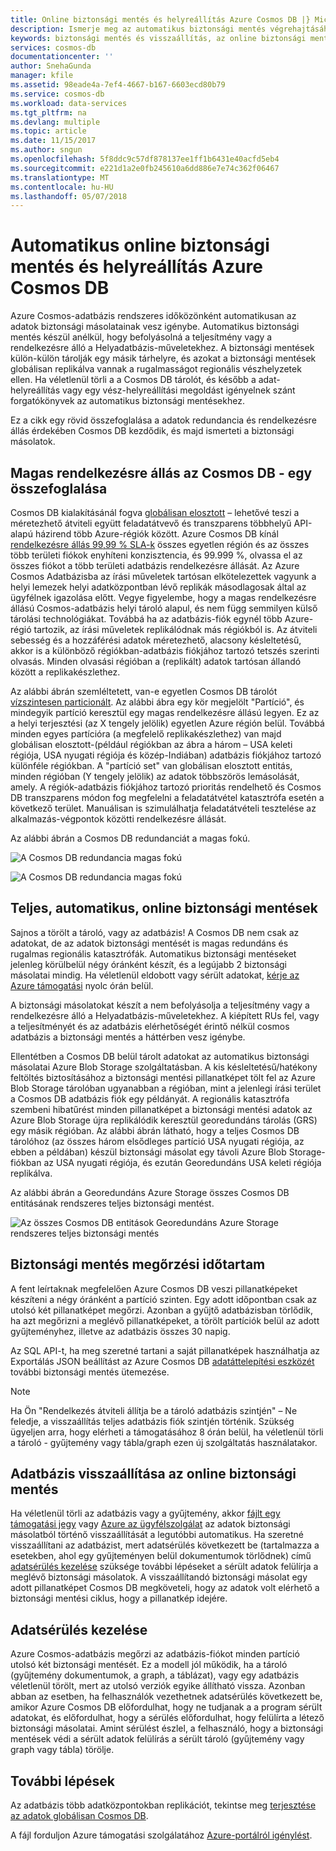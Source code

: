 ```yaml
---
title: Online biztonsági mentés és helyreállítás Azure Cosmos DB |} Microsoft Docs
description: Ismerje meg az automatikus biztonsági mentés végrehajtásához, és egy Azure Cosmos DB adatbázis visszaállítása.
keywords: biztonsági mentés és visszaállítás, az online biztonsági mentés
services: cosmos-db
documentationcenter: ''
author: SnehaGunda
manager: kfile
ms.assetid: 98eade4a-7ef4-4667-b167-6603ecd80b79
ms.service: cosmos-db
ms.workload: data-services
ms.tgt_pltfrm: na
ms.devlang: multiple
ms.topic: article
ms.date: 11/15/2017
ms.author: sngun
ms.openlocfilehash: 5f8ddc9c57df878137ee1ff1b6431e40acfd5eb4
ms.sourcegitcommit: e221d1a2e0fb245610a6dd886e7e74c362f06467
ms.translationtype: MT
ms.contentlocale: hu-HU
ms.lasthandoff: 05/07/2018
---
```

# <a name="automatic-online-backup-and-restore-with-azure-cosmos-db"></a>Automatikus online biztonsági mentés és helyreállítás Azure Cosmos DB
Azure Cosmos-adatbázis rendszeres időközönként automatikusan az adatok biztonsági másolatainak vesz igénybe. Automatikus biztonsági mentés készül anélkül, hogy befolyásolná a teljesítmény vagy a rendelkezésre álló a Helyadatbázis-műveletekhez. A biztonsági mentések külön-külön tárolják egy másik tárhelyre, és azokat a biztonsági mentések globálisan replikálva vannak a rugalmasságot regionális vészhelyzetek ellen. Ha véletlenül törli a a Cosmos DB tárolót, és később a adat-helyreállítás vagy egy vész-helyreállítási megoldást igényelnek szánt forgatókönyvek az automatikus biztonsági mentésekhez.  

Ez a cikk egy rövid összefoglalása a adatok redundancia és rendelkezésre állás érdekében Cosmos DB kezdődik, és majd ismerteti a biztonsági másolatok. 

## <a name="high-availability-with-cosmos-db---a-recap"></a>Magas rendelkezésre állás az Cosmos DB - egy összefoglalása
Cosmos DB kialakításánál fogva [globálisan elosztott](distribute-data-globally.md) – lehetővé teszi a méretezhető átviteli együtt feladatátvevő és transzparens többhelyű API-alapú házirend több Azure-régiók között. Azure Cosmos DB kínál [rendelkezésre állás 99,99 % SLA-k](https://azure.microsoft.com/support/legal/sla/cosmos-db) összes egyetlen régión és az összes több területi fiókok enyhíteni konzisztencia, és 99.999 %, olvassa el az összes fiókot a több területi adatbázis rendelkezésre állását. Az Azure Cosmos Adatbázisba az írási műveletek tartósan elkötelezettek vagyunk a helyi lemezek helyi adatközpontban lévő replikák másodlagosak által az ügyfélnek igazolása előtt. Vegye figyelembe, hogy a magas rendelkezésre állású Cosmos-adatbázis helyi tároló alapul, és nem függ semmilyen külső tárolási technológiákat. Továbbá ha az adatbázis-fiók egynél több Azure-régió tartozik, az írási műveletek replikálódnak más régiókból is. Az átviteli sebesség és a hozzáférési adatok méretezhető, alacsony késleltetésű, akkor is a különböző régiókban-adatbázis fiókjához tartozó tetszés szerinti olvasás. Minden olvasási régióban a (replikált) adatok tartósan állandó között a replikakészlethez.  

Az alábbi ábrán szemléltetett, van-e egyetlen Cosmos DB tárolót [vízszintesen particionált](partition-data.md). Az alábbi ábra egy kör megjelölt "Partíció", és mindegyik partíció keresztül egy magas rendelkezésre állású legyen. Ez az a helyi terjesztési (az X tengely jelölik) egyetlen Azure régión belül. Továbbá minden egyes partícióra (a megfelelő replikakészlethez) van majd globálisan elosztott-(például régiókban az ábra a három – USA keleti régiója, USA nyugati régiója és közép-Indiában) adatbázis fiókjához tartozó különféle régiókban. A "partíció set" van globálisan elosztott entitás, minden régióban (Y tengely jelölik) az adatok többszörös lemásolását, amely. A régiók-adatbázis fiókjához tartozó prioritás rendelhető és Cosmos DB transzparens módon fog megfelelni a feladatátvétel katasztrófa esetén a következő terület. Manuálisan is szimulálhatja feladatátvételi tesztelése az alkalmazás-végpontok közötti rendelkezésre állását.  

Az alábbi ábrán a Cosmos DB redundanciát a magas fokú.

![A Cosmos DB redundancia magas fokú](./media/online-backup-and-restore/redundancy.png)

![A Cosmos DB redundancia magas fokú](./media/online-backup-and-restore/global-distribution.png)

## <a name="full-automatic-online-backups"></a>Teljes, automatikus, online biztonsági mentések
Sajnos a törölt a tároló, vagy az adatbázis! A Cosmos DB nem csak az adatokat, de az adatok biztonsági mentését is magas redundáns és rugalmas regionális katasztrófák. Automatikus biztonsági mentéseket jelenleg körülbelül négy óránként készít, és a legújabb 2 biztonsági másolatai mindig. Ha véletlenül eldobott vagy sérült adatokat, [kérje az Azure támogatási](https://azure.microsoft.com/support/options/) nyolc órán belül. 

A biztonsági másolatokat készít a nem befolyásolja a teljesítmény vagy a rendelkezésre álló a Helyadatbázis-műveletekhez. A kiépített RUs fel, vagy a teljesítményét és az adatbázis elérhetőségét érintő nélkül cosmos adatbázis a biztonsági mentés a háttérben vesz igénybe. 

Ellentétben a Cosmos DB belül tárolt adatokat az automatikus biztonsági másolatai Azure Blob Storage szolgáltatásban. A kis késleltetésű/hatékony feltöltés biztosításához a biztonsági mentési pillanatképet tölt fel az Azure Blob Storage tárolóban ugyanabban a régióban, mint a jelenlegi írási terület a Cosmos DB adatbázis fiók egy példányát. A regionális katasztrófa szembeni hibatűrést minden pillanatképet a biztonsági mentési adatok az Azure Blob Storage újra replikálódik keresztül georedundáns tárolás (GRS) egy másik régióban. Az alábbi ábrán látható, hogy a teljes Cosmos DB tárolóhoz (az összes három elsődleges partíció USA nyugati régiója, az ebben a példában) készül biztonsági másolat egy távoli Azure Blob Storage-fiókban az USA nyugati régiója, és ezután Georedundáns USA keleti régiója replikálva. 

Az alábbi ábrán a Georedundáns Azure Storage összes Cosmos DB entitásának rendszeres teljes biztonsági mentést.

![Az összes Cosmos DB entitások Georedundáns Azure Storage rendszeres teljes biztonsági mentés](./media/online-backup-and-restore/automatic-backup.png)

## <a name="backup-retention-period"></a>Biztonsági mentés megőrzési időtartam
A fent leírtaknak megfelelően Azure Cosmos DB veszi pillanatképeket készíteni a négy óránként a partíció szinten. Egy adott időpontban csak az utolsó két pillanatképet megőrzi. Azonban a gyűjtő adatbázisban törlődik, ha azt megőrizni a meglévő pillanatképeket, a törölt partíciók belül az adott gyűjteményhez, illetve az adatbázis összes 30 napig.

Az SQL API-t, ha meg szeretné tartani a saját pillanatképek használhatja az Exportálás JSON beállítást az Azure Cosmos DB [adatáttelepítési eszközét](import-data.md#export-to-json-file) további biztonsági mentés ütemezése.

> [!NOTE]
> Ha Ön "Rendelkezés átviteli állítja be a tároló adatbázis szintjén" – Ne feledje, a visszaállítás teljes adatbázis fiók szintjén történik. Szükség ügyeljen arra, hogy elérheti a támogatásához 8 órán belül, ha véletlenül törli a tároló - gyűjtemény vagy tábla/graph ezen új szolgáltatás használatakor. 


## <a name="restoring-a-database-from-an-online-backup"></a>Adatbázis visszaállítása az online biztonsági mentés
Ha véletlenül törli az adatbázis vagy a gyűjtemény, akkor [fájlt egy támogatási jegy](https://portal.azure.com/?#blade/Microsoft_Azure_Support/HelpAndSupportBlade) vagy [Azure az ügyfélszolgálat](https://azure.microsoft.com/support/options/) az adatok biztonsági másolatból történő visszaállítását a legutóbbi automatikus. Ha szeretné visszaállítani az adatbázist, mert adatsérülés következett be (tartalmazza a esetekben, ahol egy gyűjteményen belül dokumentumok törlődnek) című [adatsérülés kezelése](#handling-data-corruption) szüksége további lépéseket a sérült adatok felülírja a meglévő biztonsági másolatok. A visszaállítandó biztonsági másolat egy adott pillanatképet Cosmos DB megköveteli, hogy az adatok volt elérhető a biztonsági mentési ciklus, hogy a pillanatkép idejére.

## <a name="handling-data-corruption"></a>Adatsérülés kezelése
Azure Cosmos-adatbázis megőrzi az adatbázis-fiókot minden partíció utolsó két biztonsági mentését. Ez a modell jól működik, ha a tároló (gyűjtemény dokumentumok, a graph, a táblázat), vagy egy adatbázis véletlenül törölt, mert az utolsó verziók egyike állítható vissza. Azonban abban az esetben, ha felhasználók vezethetnek adatsérülés következett be, amikor Azure Cosmos DB előfordulhat, hogy ne tudjanak a a program sérült adatokat, és előfordulhat, hogy a sérülés előfordulhat, hogy felülírta a létező biztonsági másolatai. Amint sérülést észlel, a felhasználó, hogy a biztonsági mentések védi a sérült adatok felülírás a sérült tároló (gyűjtemény vagy graph vagy tábla) törölje.

## <a name="next-steps"></a>További lépések

Az adatbázis több adatközpontokban replikációt, tekintse meg [terjesztése az adatok globálisan Cosmos DB](distribute-data-globally.md). 

A fájl forduljon Azure támogatási szolgálatához [Azure-portálról igénylést](https://portal.azure.com/?#blade/Microsoft_Azure_Support/HelpAndSupportBlade).

